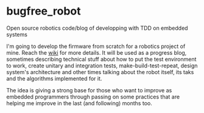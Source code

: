 # bugfree_robot
Open source robotics code/blog of developping with TDD on embedded systems

I'm going to develop the firmware from scratch for a robotics project of mine. Reach the [wiki](https://github.com/matheusmbar/bugfree_robot/wiki) for more details. It will be used as a progress blog, sometimes describing technical stuff about how to put the test environment to work, create unitary and integration tests, make-build-test-repeat, design system's architecture and other times talking about the robot itself, its taks and the algorithms implemented for it.

The idea is giving a strong base for those who want to improve as embedded programmers through passing on some practices that are helping me improve in the last (and following) months too.
